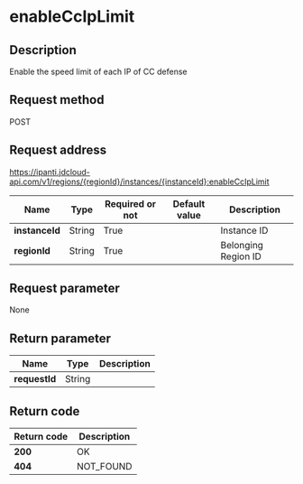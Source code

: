 # enableCcIpLimit


## Description
Enable the speed limit of each IP of CC defense

## Request method
POST

## Request address
https://ipanti.jdcloud-api.com/v1/regions/{regionId}/instances/{instanceId}:enableCcIpLimit

|Name|Type|Required or not|Default value|Description|
|---|---|---|---|---|
|**instanceId**|String|True||Instance ID|
|**regionId**|String|True||Belonging Region ID|

## Request parameter
None


## Return parameter
|Name|Type|Description|
|---|---|---|
|**requestId**|String||



## Return code
|Return code|Description|
|---|---|
|**200**|OK|
|**404**|NOT_FOUND|
